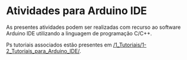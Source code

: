 
# Atividades para Arduino IDE

As presentes atividades podem ser realizadas com recurso ao software Arduino IDE utilizando a linguagem de programação C/C++.

Ps tutoriais associados estão presentes em [/1_Tutoriais/1-2_Tutoriais_para_Arduino_IDE/](https://github.com/Guilherme010101/iModBot2/tree/master/1_Tutorials/1-2_Arduino_IDE_Tutorials).
